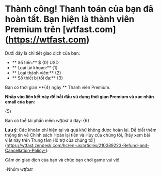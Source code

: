 ﻿# Thành công! Thanh toán của bạn đã hoàn tất. Bạn hiện là thành viên Premium trên [wtfast.com] (https://wtfast.com)

Dưới đây là chi tiết giao dịch của bạn:

* ** Số tiền:** $ {0} USD
* ** Loại tài khoản:** {1}
* ** Loại thành viên:** {2}
* ** Số thiết bị tối đa:** {3}

Bạn có thời gian **{4} ngày ** Thành viên Premium.

**Nhấp vào liên kết này để bắt đầu sử dụng thời gian Premium và xác nhận email của bạn:**

{5}

Bạn có thể tải phần mềm *wtfast* ở đây:
{6}

**Lưu ý**: Các khoản phí hiện tại và quá khứ không được hoàn lại. Để biết thêm thông tin về Chính sách Hoàn lại tiền và Hủy của chúng tôi, [hãy xem bài viết này trên Trung tâm Hỗ trợ của chúng tôi] (https://wtfast.zendesk.com/hc/en-us/articles/210389223-Refund-and-Cancellation-Policy-).

Cảm ơn giao dịch của bạn và chúc bạn chơi game vui vẻ!
 
-Nhóm *wtfast*
